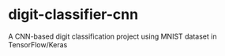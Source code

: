 # digit-classifier-cnn
A CNN-based digit classification project using MNIST dataset in TensorFlow/Keras
